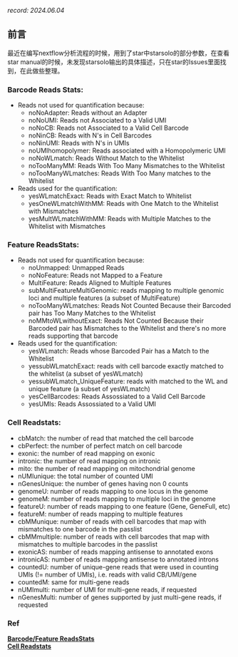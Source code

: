 *record: 2024.06.04*
## 前言  
最近在编写nextflow分析流程的时候，用到了star中starsolo的部分参数，在查看star manual的时候，未发现starsolo输出的具体描述，只在star的Issues里面找到，在此做些整理。
### Barcode Reads Stats:  
- Reads not used for quantification because:
  - noNoAdapter: Reads without an Adapter
  - noNoUMI: Reads not Associated to a Valid UMI
  - noNoCB: Reads not Associated to a Valid Cell Barcode
  - noNinCB: Reads with N's in Cell Barcodes
  - noNinUMI: Reads with N's in UMIs
  - noUMIhomopolymer: Reads associated with a Homopolymeric UMI
  - noNoWLmatch: Reads Without Match to the Whitelist
  - noTooManyMM: Reads With Too Many Mismatches to the Whitelist
  - noTooManyWLmatches: Reads With Too Many matches to the Whitelist
- Reads used for the quantification:
  - yesWLmatchExact: Reads with Exact Match to Whitelist
  - yesOneWLmatchWithMM: Reads with One Match to the Whitelist with Mismatches
  - yesMultWLmatchWithMM: Reads with Multiple Matches to the Whitelist with Mismatches
### Feature ReadsStats:
- Reads not used for quantification because:
  - noUnmapped: Unmapped Reads
  - noNoFeature: Reads not Mapped to a Feature
  - MultiFeature: Reads Aligned to Multiple Features
  - subMultiFeatureMultiGenomic: reads mapping to multiple genomic loci and multiple features (a subset of MultiFeature)
  - noTooManyWLmatches: Reads Not Counted Because their Barcoded pair has Too Many Matches to the Whitelist
  - noMMtoWLwithoutExact: Reads Not Counted Because their Barcoded pair has Mismatches to the Whitelist and there's no more reads supporting that barcode
- Reads used for the quantification:
  - yesWLmatch: Reads whose Barcoded Pair has a Match to the Whitelist
  - yessubWLmatchExact: reads with cell barcode exactly matched to the whitelist (a subset of yesWLmatch)
  - yessubWLmatch_UniqueFeature: reads with matched to the WL and unique feature (a subset of yesWLmatch)
  - yesCellBarcodes: Reads Assossiated to a Valid Cell Barcode
  - yesUMIs: Reads Assossiated to a Valid UMI

### Cell Readstats:  
  - cbMatch: the number of read that matched the cell barcode
  - cbPerfect: the number of perfect match on cell barcode
  - exonic: the number of read mapping on exonic
  - intronic: the number of read mapping on intronic
  - mito: the number of read mapping on mitochondrial genome
  - nUMIunique: the total number of counted UMI
  - nGenesUnique: the number of genes having non 0 counts
  - genomeU: number of reads mapping to one locus in the genome
  - genomeM: number of reads mapping to multiple loci in the genome
  - featureU: number of reads mapping to one feature (Gene, GeneFull, etc)
  - featureM: number of reads mapping to multiple features
  - cbMMunique: number of reads with cell barcodes that map with mismatches to one barcode in the passlist
  - cbMMmultiple: number of reads with cell barcodes that map with mismatches to multiple barcodes in the passlist
  - exonicAS: number of reads mapping antisense to annotated exons
  - intronicAS: number of reads mapping antisense to annotated introns
  - countedU: number of unique-gene reads that were used in counting UMIs (!= number of UMIs), i.e. reads with valid CB/UMI/gene
  - countedM: same for multi-gene reads
  - nUMImulti: number of UMI for multi-gene reads, if requested
  - nGenesMulti: number of genes supported by just multi-gene reads, if requested

### Ref
[**Barcode/Feature ReadsStats**](https://github.com/alexdobin/STAR/issues/1887 "Barcode Reads Stats and Feature ReadsStats")  
[**Cell Readstats**](https://github.com/alexdobin/STAR/issues/1501)

